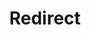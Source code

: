 ﻿---
layout: src/layouts/Redirect.astro
title: Redirect
redirect: https://octopus.com/docs/octopus-rest-api/cli/octopus-account-username-create
pubDate:  2023-01-01
navSearch: false
navSitemap: false
navMenu: false
---
